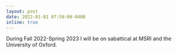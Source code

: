 ```yaml
---
layout: post
date: 2022-01-01 07:59:00-0400
inline: true
---
```


During Fall 2022-Spring 2023 I will be on sabattical at MSRI and the University of Oxford.

